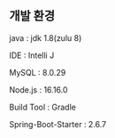 ## 개발 환경

java : jdk 1.8(zulu 8)

IDE : Intelli J

MySQL : 8.0.29

Node.js : 16.16.0

Build Tool : Gradle

Spring-Boot-Starter : 2.6.7



